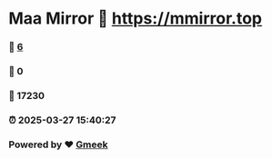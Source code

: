 # Maa Mirror :link: https://mmirror.top 
### :page_facing_up: [6](https://mmirror.top/tag.html) 
### :speech_balloon: 0 
### :hibiscus: 17230 
### :alarm_clock: 2025-03-27 15:40:27 
### Powered by :heart: [Gmeek](https://github.com/Meekdai/Gmeek)
